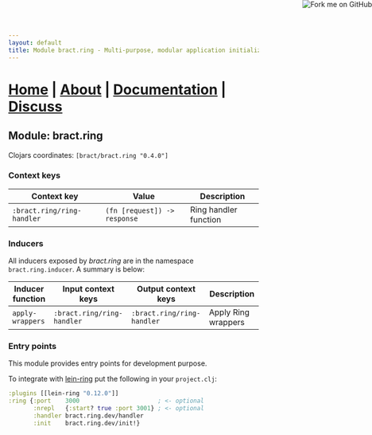 ```yaml
---
layout: default
title: Module bract.ring - Multi-purpose, modular application initialization framework for Clojure
---
```

# [Home](/) | [About](/about.html) | [Documentation](/documentation.html) | [Discuss](/discuss.html)

## Module: bract.ring

Clojars coordinates: `[bract/bract.ring "0.4.0"]`


### Context keys

| Context key                | Value                        | Description |
|----------------------------|------------------------------|-------------|
| `:bract.ring/ring-handler` | `(fn [request]) -> response` | Ring handler function |


### Inducers

All inducers exposed by _bract.ring_ are in the namespace `bract.ring.inducer`. A summary is below:

| Inducer function  | Input context keys         | Output context keys        | Description |
|-------------------|----------------------------|----------------------------|-------------|
| `apply-wrappers`  | `:bract.ring/ring-handler` | `:bract.ring/ring-handler` | Apply Ring wrappers |


### Entry points

This module provides entry points for development purpose.

To integrate with [lein-ring](https://github.com/weavejester/lein-ring) put the following in your `project.clj`:

```clojure
:plugins [[lein-ring "0.12.0"]]
:ring {:port    3000                      ; <- optional
       :nrepl   {:start? true :port 3001} ; <- optional
       :handler bract.ring.dev/handler
       :init    bract.ring.dev/init!}
```


<a href='https://github.com/bract'><img style='position: absolute; top: 0; right: 0; border: 0;' src='https://camo.githubusercontent.com/652c5b9acfaddf3a9c326fa6bde407b87f7be0f4/68747470733a2f2f73332e616d617a6f6e6177732e636f6d2f6769746875622f726962626f6e732f666f726b6d655f72696768745f6f72616e67655f6666373630302e706e67' alt='Fork me on GitHub' data-canonical-src='https://s3.amazonaws.com/github/ribbons/forkme_right_orange_ff7600.png'></a>
